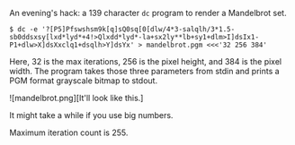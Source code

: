 An evening's hack: a 139 character `dc` program to render a Mandelbrot set.

```
$ dc -e '?[P5]Pfswshsm9k[q]sQ0sq[0[dlw/4*3-salqlh/3*1.5-sb0ddsxsy[lxd*lyd*+4!>Qlxdd*lyd*-la+sx2ly**lb+sy1+dlm>I]dsIx1-P1+dlw>X]dsXxclq1+dsqlh>Y]dsYx' > mandelbrot.pgm <<<'32 256 384'
```

Here, 32 is the max iterations, 256 is the pixel height, and 384 is the pixel width. The program takes those three parameters from stdin and prints a PGM format grayscale bitmap to stdout.

![mandelbrot.png][It'll look like this.]

It might take a while if you use big numbers.

Maximum iteration count is 255.

